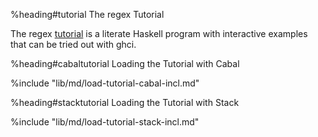 %heading#tutorial The regex Tutorial

The regex [tutorial](re-tutorial) is a literate Haskell program with
interactive examples that can be tried out with ghci.


%heading#cabaltutorial Loading the Tutorial with Cabal

%include "lib/md/load-tutorial-cabal-incl.md"


%heading#stacktutorial Loading the Tutorial with Stack

%include "lib/md/load-tutorial-stack-incl.md"
